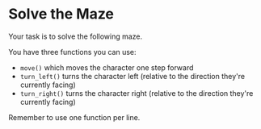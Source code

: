 # Solve the Maze

Your task is to solve the following maze.

You have three functions you can use:

- `move()` which moves the character one step forward
- `turn_left()` turns the character left (relative to the direction they're currently facing)
- `turn_right()` turns the character right (relative to the direction they're currently facing)

Remember to use one function per line.
